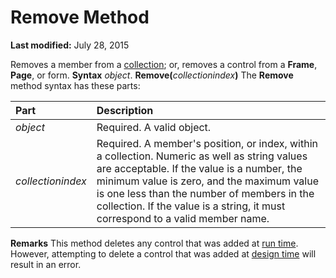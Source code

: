 
# Remove Method

 **Last modified:** July 28, 2015


Removes a member from a  [collection](b8bdf64f-5920-1ae9-16d0-b26d09524a30.md); or, removes a control from a  **Frame**,  **Page**, or form.
 **Syntax**
 _object_. **Remove(**_collectionindex_**)**
The  **Remove** method syntax has these parts:


|**Part**|**Description**|
|:-----|:-----|
| _object_|Required. A valid object.|
| _collectionindex_|Required. A member's position, or index, within a collection. Numeric as well as string values are acceptable. If the value is a number, the minimum value is zero, and the maximum value is one less than the number of members in the collection. If the value is a string, it must correspond to a valid member name.|
 **Remarks**
This method deletes any control that was added at  [run time](b8bdf64f-5920-1ae9-16d0-b26d09524a30.md). However, attempting to delete a control that was added at  [design time](b8bdf64f-5920-1ae9-16d0-b26d09524a30.md) will result in an error.
